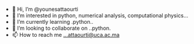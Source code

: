 - 👋 Hi, I’m @younesattaourti
- 👀 I’m interested in python, numerical analysis, computational physics...
- 🌱 I’m currently learning .python..
- 💞️ I’m looking to collaborate on ..python.
- 📫 How to reach me ...attaourti@uca.ac.ma

<!---
younesattaourti/younesattaourti is a ✨ special ✨ repository because its `README.md` (this file) appears on your GitHub profile.
You can click the Preview link to take a look at your changes.
--->
